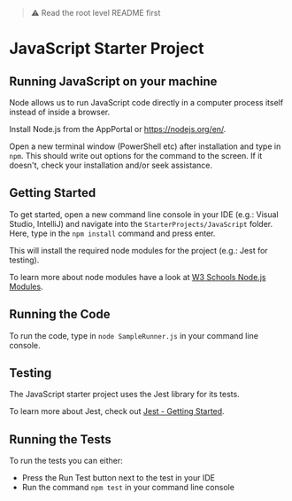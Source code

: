 > ⚠ Read the root level README first

# JavaScript Starter Project

## Running JavaScript on your machine
Node allows us to run JavaScript code directly in a computer process itself instead of inside a browser.

Install Node.js from the AppPortal or https://nodejs.org/en/.

Open a new terminal window (PowerShell etc) after installation and type in `npm`. This should write out options for the command to the screen. If it doesn't, check your installation and/or seek assistance.

## Getting Started
To get started, open a new command line console in your IDE (e.g.: Visual Studio, IntelliJ)
and navigate into the `StarterProjects/JavaScript` folder. Here, type in the ```npm install``` command and press enter. 

This will install the required node modules for the project (e.g.: Jest for testing).

To learn more about node modules have a look at 
[W3 Schools Node.js Modules](https://www.w3schools.com/nodejs/nodejs_modules.asp).

## Running the Code
To run the code, type in ```node SampleRunner.js``` in your command line console.

## Testing
The JavaScript starter project uses the Jest library for its tests.

To learn more about Jest, check out [Jest - Getting Started](https://jestjs.io/docs/getting-started).

## Running the Tests
To run the tests you can either: 
- Press the Run Test button next to the test in your IDE
- Run the command ```npm test``` in your command line console